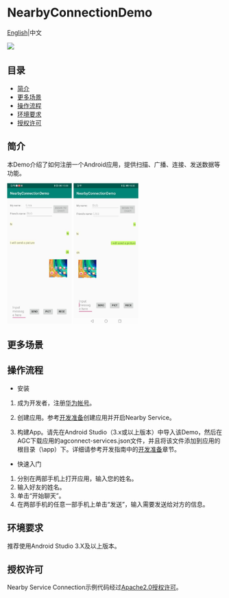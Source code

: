 # NearbyConnectionDemo
[English](https://github.com/HMS-Core/hms-nearby-demo/tree/master/NearbyConnection)|中文

[![](https://camo.githubusercontent.com/ce1c195eb2524e4e67a2e74bf6e9619555aa0913/68747470733a2f2f696d672e736869656c64732e696f2f62616467652f446f63732d686d736775696465732d627269676874677265656e)](https://developer.huawei.com/consumer/cn/doc/development/HMSCore-Guides/introduction-0000001050040566)

## 目录
 * [简介](#简介)
 * [更多场景](#更多场景)
 * [操作流程](#操作流程)
 * [环境要求](#环境要求)
 * [授权许可](#授权许可)

## 简介
本Demo介绍了如何注册一个Android应用，提供扫描、广播、连接、发送数据等功能。

<img src="result_1.JPG" width = 30% height = 30%>    <img src="result_2.JPG" width = 30% height = 30%>

## 更多场景

## 操作流程
* 安装
1. 成为开发者，注册[华为帐号](https://developer.huawei.com/consumer/cn/)。

2. 创建应用。参考[开发准备](https://developer.huawei.com/consumer/cn/doc/development/HMSCore-Guides/config-agc-0000001050040578)创建应用并开启Nearby Service。

3. 构建App。请先在Android Studio（3.x或以上版本）中导入该Demo，然后在AGC下载应用的agconnect-services.json文件，并且将该文件添加到应用的根目录（\app）下。详细请参考开发指南中的[开发准备](https://developer.huawei.com/consumer/cn/doc/development/HMSCore-Guides/config-agc-0000001050040578)章节。

* 快速入门
1. 分别在两部手机上打开应用，输入您的姓名。
2. 输入好友的姓名。
3. 单击“开始聊天”。
4. 在两部手机的任意一部手机上单击“发送”，输入需要发送给对方的信息。

## 环境要求
推荐使用Android Studio 3.X及以上版本。

## 授权许可
Nearby Service Connection示例代码经过[Apache2.0授权许可](http://www.apache.org/licenses/LICENSE-2.0)。
